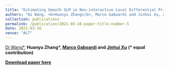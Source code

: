 ```yaml
---
title: "Estimating Smooth GLM in Non-interactive Local Differential Privacy Model with Public Unlabeled Data"
authors: "Di Wang, <b>Huanyu Zhang</b>, Marco Gaboardi and Jinhui Xu, accepted by <b>ALT 2021</b>"
collection: publications
permalink: /publication/2021-03-16-paper-title-number-5
date: 2021-03-16
venue: "ALT"
---
```



[Di Wang*](http://www.acsu.buffalo.edu/~dwang45/), <b>Huanyu Zhang*<b>, [Marco Gaboardi](http://www.acsu.buffalo.edu/~gaboardi/) and [Jinhui Xu](https://cse.buffalo.edu/~jinhui/) (* equal contribution)
  
  
[Download paper here](https://arxiv.org/abs/1910.00482)

